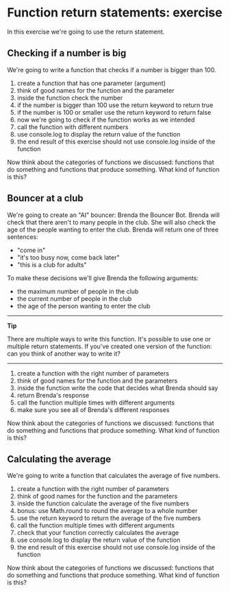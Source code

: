 # Function return statements: exercise

In this exercise we're going to use the return statement.

## Checking if a number is big

We're going to write a function that checks if a number is bigger than 100.

1. create a function that has one parameter (argument)
2. think of good names for the function and the parameter
3. inside the function check the number
4. if the number is bigger than 100 use the return keyword to return true
5. if the number is 100 or smaller use the return keyword to return false
6. now we're going to check if the function works as we intended
7. call the function with different numbers
8. use console.log to display the return value of the function
9. the end result of this exercise should not use console.log inside of the function

Now think about the categories of functions we discussed: functions that do something and functions that produce something. What kind of function is this?

## Bouncer at a club

We're going to create an "AI" bouncer: Brenda the Bouncer Bot. Brenda will check that there aren't to many people in the club. She will also check the age of the people wanting to enter the club. Brenda will return one of three sentences:

- "come in"
- "it's too busy now, come back later"
- "this is a club for adults"

To make these decisions we'll give Brenda the following arguments:

- the maximum number of people in the club
- the current number of people in the club
- the age of the person wanting to enter the club

---

**Tip**

There are multiple ways to write this function. It's possible to use one or multiple return statements. If you've created one version of the function: can you think of another way to write it?

---

1. create a function with the right number of parameters
2. think of good names for the function and the parameters
3. inside the function write the code that decides what Brenda should say
4. return Brenda's response
5. call the function multiple times with different arguments
6. make sure you see all of Brenda's different responses

Now think about the categories of functions we discussed: functions that do something and functions that produce something. What kind of function is this?

## Calculating the average

We're going to write a function that calculates the average of five numbers.

1. create a function with the right number of parameters
2. think of good names for the function and the parameters
3. inside the function calculate the average of the five numbers
4. bonus: use Math.round to round the average to a whole number
5. use the return keyword to return the average of the five numbers
6. call the function multiple times with different arguments
7. check that your function correctly calculates the average
8. use console.log to display the return value of the function
9. the end result of this exercise should not use console.log inside of the function

Now think about the categories of functions we discussed: functions that do something and functions that produce something. What kind of function is this?
